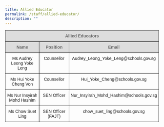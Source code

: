 ```yaml
---
title: Allied Educator
permalink: /staff/allied-educator/
description: ""
---
```

<style type="text/css">
.tg  {border-collapse:collapse;border-spacing:0;}
.tg td{border-color:black;border-style:solid;border-width:1px;font-family:Arial, sans-serif;font-size:14px;
  overflow:hidden;padding:10px 5px;word-break:normal;}
.tg th{border-color:black;border-style:solid;border-width:1px;font-family:Arial, sans-serif;font-size:14px;
  font-weight:normal;overflow:hidden;padding:10px 5px;word-break:normal;}
.tg .tg-a4yv{background-color:#DDD;color:#666;font-weight:bold;text-align:center;vertical-align:top}
.tg .tg-baqh{text-align:center;vertical-align:top}
</style>
<table class="tg">
<thead>
  <tr>
    <th class="tg-a4yv" colspan="3">Allied Educators</th>
  </tr>
</thead>
<tbody>
  <tr>
    <td class="tg-a4yv"> Name</td>
    <td class="tg-a4yv"> Position</td>
    <td class="tg-a4yv"> Email</td>
  </tr>
  <tr>
    <td class="tg-baqh">Ms Audrey Leong Yoke Leng</td>
    <td class="tg-baqh">Counsellor</td>
    <td class="tg-baqh">Audrey_Leong_Yoke_Leng@schools.gov.sg</td>
  </tr>
  <tr>
    <td class="tg-baqh">Ms Hui Yoke Cheng Von</td>
    <td class="tg-baqh">Counsellor</td>
    <td class="tg-baqh">Hui_Yoke_Cheng@schools.gov.sg</td>
  </tr>
	 <tr>
    <td class="tg-baqh">Ms Nur Insyirah Mohd Hashim</td>
    <td class="tg-baqh">SEN Officer</td>
    <td class="tg-baqh">Nur_Insyirah_Mohd_Hashim@schools.gov.sg</td>
  </tr>
  <tr>
    <td class="tg-baqh">Ms Chow Suet Ling</td>
    <td class="tg-baqh">SEN Officer (FAJT)</td>
    <td class="tg-baqh">chow_suet_ling@schools.gov.sg</td>
  </tr>
</tbody>
</table>
